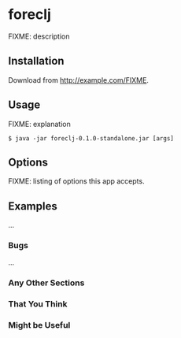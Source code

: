 # foreclj

FIXME: description

## Installation

Download from http://example.com/FIXME.

## Usage

FIXME: explanation

    $ java -jar foreclj-0.1.0-standalone.jar [args]

## Options

FIXME: listing of options this app accepts.

## Examples

...

### Bugs

...

### Any Other Sections
### That You Think
### Might be Useful

